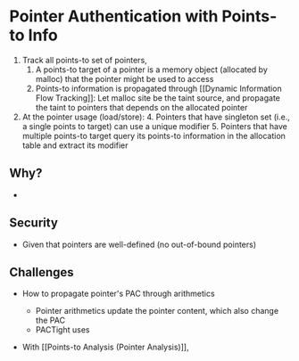 



# Pointer Authentication with Points-to Info
1. Track all points-to set of pointers,
	1. A points-to target of a pointer is a memory object (allocated by malloc) that the pointer might be used to access
	2. Points-to information is propagated through [[Dynamic Information Flow Tracking]]: Let malloc site be the taint source, and propagate the taint to pointers that depends on the allocated pointer
2. At the pointer usage (load/store):
	4. Pointers that have singleton set (i.e., a single points to target) can use a unique modifier
	5. Pointers that have multiple points-to target query its points-to information in the allocation table and extract its modifier
	
##  Why?
-  

## Security 
- Given that pointers are well-defined (no out-of-bound pointers)

## Challenges
- How to propagate pointer's PAC through arithmetics
	- Pointer arithmetics update the pointer content, which also change the PAC
	- PACTight uses 



- With [[Points-to Analysis (Pointer Analysis)]],